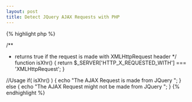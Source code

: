 ```yaml
---
layout: post
title: Detect JQuery AJAX Requests with PHP
---
```


{% highlight php %}

/**
 * returns true if the request is made with XMLHttpRequest header 
 */
function isXhr() {
    return $_SERVER['HTTP_X_REQUESTED_WITH'] === 'XMLHttpRequest';
}

//Usage 
if( isXhr() ) {
    echo "The AJAX Request is made from JQuery ";
} else {
    echo "The AJAX Request might not be made from JQuery ";
}
{% endhighlight %}